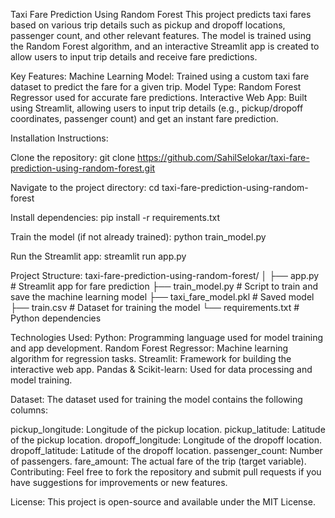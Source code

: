 Taxi Fare Prediction Using Random Forest
This project predicts taxi fares based on various trip details such as pickup and dropoff locations, passenger count, and other relevant features. The model is trained using the Random Forest algorithm, and an interactive Streamlit app is created to allow users to input trip details and receive fare predictions.

Key Features:
Machine Learning Model: Trained using a custom taxi fare dataset to predict the fare for a given trip.
Model Type: Random Forest Regressor used for accurate fare predictions.
Interactive Web App: Built using Streamlit, allowing users to input trip details (e.g., pickup/dropoff coordinates, passenger count) and get an instant fare prediction.

Installation Instructions:

Clone the repository:
git clone https://github.com/SahilSelokar/taxi-fare-prediction-using-random-forest.git

Navigate to the project directory:
cd taxi-fare-prediction-using-random-forest

Install dependencies:
pip install -r requirements.txt

Train the model (if not already trained):
python train_model.py

Run the Streamlit app:
streamlit run app.py

Project Structure:
taxi-fare-prediction-using-random-forest/
│
├── app.py                # Streamlit app for fare prediction
├── train_model.py        # Script to train and save the machine learning model
├── taxi_fare_model.pkl   # Saved model
├── train.csv             # Dataset for training the model
└── requirements.txt      # Python dependencies

Technologies Used:
Python: Programming language used for model training and app development.
Random Forest Regressor: Machine learning algorithm for regression tasks.
Streamlit: Framework for building the interactive web app.
Pandas & Scikit-learn: Used for data processing and model training.

Dataset:
The dataset used for training the model contains the following columns:

pickup_longitude: Longitude of the pickup location.
pickup_latitude: Latitude of the pickup location.
dropoff_longitude: Longitude of the dropoff location.
dropoff_latitude: Latitude of the dropoff location.
passenger_count: Number of passengers.
fare_amount: The actual fare of the trip (target variable).
Contributing:
Feel free to fork the repository and submit pull requests if you have suggestions for improvements or new features.

License:
This project is open-source and available under the MIT License.
